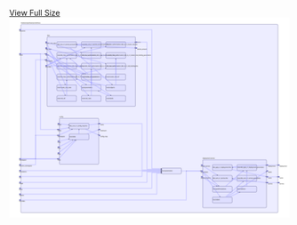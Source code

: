 [View Full Size](https://raw.githubusercontent.com/mingfang/terraform-k8s-modules/master/modules/openfaas/prometheus/diagram.svg?sanitize=true)<img src="diagram.svg"/>
